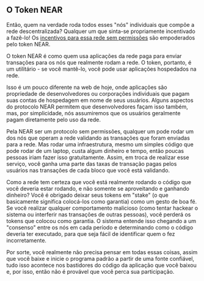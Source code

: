 ## O Token NEAR

Então, quem na verdade roda todos esses "nós" individuais que compõe a rede descentralizada? Qualquer um que sinta-se propriamente incentivado a fazê-lo! Os [incentivos para essa rede sem permissões](https://near.org/blog/near-protocol-economics/) são empoderados pelo token NEAR.

O token NEAR é como quem usa aplicações da rede paga para enviar transações para os nós que realmente rodam a rede. O token, portanto, é um utilitário - se você mantê-lo, você pode usar aplicações hospedados na rede.

Isso é um pouco diferente na web de hoje, onde aplicações são propriedade de desenvolvedores ou corporações individuais que pagam suas contas de hospedagem em nome de seus usuários. Alguns aspectos do protocolo NEAR permitem que desenvolvedores façam isso também, mas, por simplicidade, nós assumiremos que os usuários geralmente pagam diretamente pelo uso da rede.

Pela NEAR ser um protocolo sem permissões, qualquer um pode rodar um dos nós que operam a rede validando as transações que foram enviadas para a rede. Mas rodar uma infraestrutura, mesmo um simples código que pode rodar de um laptop, custa algum dinheiro e tempo, então poucas pessoas iriam fazer isso gratuitamente. Assim, em troca de realizar esse serviço, você ganha uma parte das taxas de transação pagas pelos usuários nas transações de cada bloco que você está validando.

Como a rede tem certeza que você está realmente rodando o código que você deveria estar rodando, e não somente se aproveitando e ganhando dinheiro? Você é obrigado deixar seus tokens em "stake" (o que basicamente significa colocá-los como garantia) como um gesto de boa fé. Se você realizar qualquer comportamento malicioso (como tentar hackear o sistema ou interferir nas transações de outras pessoas), você perderá os tokens que colocou como garantia. O sistema entende isso chegando a um "consenso" entre os nós em cada período e determinando como o código deveria ter executado, para que seja fácil de identificar quem o fez incorretamente.

Por sorte, você realmente não precisa pensar em todas essas coisas, assim que você baixe e inicie o programa padrão a partir de uma fonte confiável, tudo isso acontece nos bastidores do código da aplicação que você baixou e, por isso, então não é provável que você perca sua participação.
